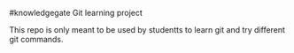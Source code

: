 #knowledgegate Git learning project

This repo is only meant to be used by studentts to learn git and try different git commands.
